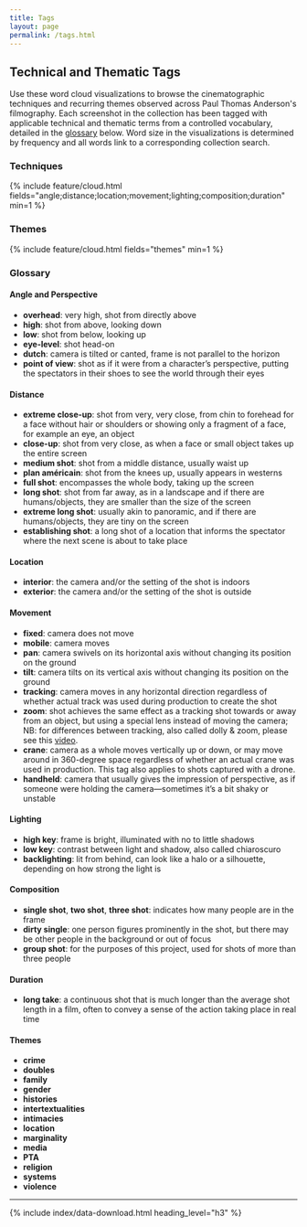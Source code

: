 ```yaml
---
title: Tags
layout: page
permalink: /tags.html
---
```


## Technical and Thematic Tags

Use these word cloud visualizations to browse the cinematographic techniques and recurring themes observed across Paul Thomas Anderson's filmography. Each screenshot in the collection has been tagged with applicable technical and thematic terms from a controlled vocabulary, detailed in the [glossary](#glossary) below. Word size in the visualizations is determined by frequency and all words link to a corresponding collection search.

<div class="cloud-container">
    <h3 class="text-center">Techniques</h3>
    {% include feature/cloud.html fields="angle;distance;location;movement;lighting;composition;duration" min=1 %}
</div>
<div class="cloud-container">
    <h3 class="text-center">Themes</h3>
    {% include feature/cloud.html fields="themes" min=1 %}
</div>

### Glossary

#### Angle and Perspective
- **overhead**: very high, shot from directly above
- **high**: shot from above, looking down
- **low**: shot from below, looking up
- **eye-level**: shot head-on
- **dutch**: camera is tilted or canted, frame is not parallel to the horizon
- **point of view**: shot as if it were from a character’s perspective, putting the spectators in their shoes to see the world through their eyes

#### Distance
- **extreme close-up**: shot from very, very close, from chin to forehead for a face without hair or shoulders or showing only a fragment of a face, for example an eye, an object
- **close-up**: shot from very close, as when a face or small object takes up the entire screen
- **medium shot**: shot from a middle distance, usually waist up
- **plan américain**: shot from the knees up, usually appears in westerns
- **full shot**: encompasses the whole body, taking up the screen
- **long shot**: shot from far away, as in a landscape and if there are humans/objects, they are smaller than the size of the screen
- **extreme long shot**: usually akin to panoramic, and if there are humans/objects, they are tiny on the screen
- **establishing shot**: a long shot of a location that informs the spectator where the next scene is about to take place

#### Location
- **interior**: the camera and/or the setting of the shot is indoors
- **exterior**: the camera and/or the setting of the shot is outside

#### Movement
- **fixed**: camera does not move
- **mobile**: camera moves
- **pan**: camera swivels on its horizontal axis without changing its position on the ground
- **tilt**: camera tilts on its vertical axis without changing its position on the ground
- **tracking**: camera moves in any horizontal direction regardless of whether actual track was used during production to create the shot
- **zoom**: shot achieves the same effect as a tracking shot towards or away from an object, but using a special lens instead of moving the camera; NB: for differences between tracking, also called dolly & zoom, please see this [video](https://www.youtube.com/watch?v=AKOxbCx1LNc). 
- **crane**: camera as a whole moves vertically up or down, or may move around in 360-degree space regardless of whether an actual crane was used in production. This tag also applies to shots captured with a drone.
- **handheld**: camera that usually gives the impression of perspective, as if someone were holding the camera—sometimes it’s a bit shaky or unstable

#### Lighting
- **high key**: frame is bright, illuminated with no to little shadows
- **low key**: contrast between light and shadow, also called chiaroscuro
- **backlighting**: lit from behind, can look like a halo or a silhouette, depending on how strong the light is

#### Composition
- **single shot**, **two shot**, **three shot**: indicates how many people are in the frame
- **dirty single**: one person figures prominently in the shot, but there may be other people in the background or out of focus
- **group shot**: for the purposes of this project, used for shots of more than three people

#### Duration
- **long take**: a continuous shot that is much longer than the average shot length in a film, often to convey a sense of the action taking place in real time

#### Themes
- **crime**
- **doubles**
- **family**
- **gender**
- **histories**
- **intertextualities**
- **intimacies**
- **location**
- **marginality**
- **media**
- **PTA**
- **religion**
- **systems**
- **violence**

---

{% include index/data-download.html heading_level="h3" %}